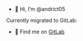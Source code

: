 - 👋 Hi, I’m @andrict05

Currently migrated to GitLab:
- 👀 Find me on [GitLab](https://gitlab.com/andrict05/)

<!---
andrict05/andrict05 is a ✨ special ✨ repository because its `README.md` (this file) appears on your GitHub profile.
You can click the Preview link to take a look at your changes.
--->

